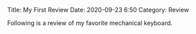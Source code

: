 Title: My First Review
Date: 2020-09-23 6:50
Category: Review

Following is a review of my favorite mechanical keyboard.